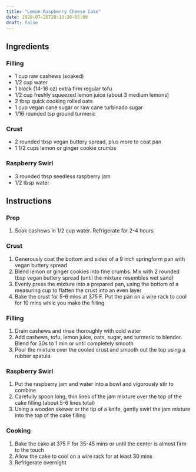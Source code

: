 ```yaml
---
title: "Lemon Raspberry Cheese Cake"
date: 2020-07-26T20:13:26-05:00
draft: false
---
```


## Ingredients

### Filling

- 1 cup raw cashews (soaked)
- 1/2 cup water
- 1 block (14-16 oz) extra firm regular tofu
- 1/2 cup freshly squeezed lemon juice (about 3 medium lemons)
- 2 tbsp quick cooking rolled oats
- 1 cup vegan cane sugar or raw cane turbinado sugar
- 1/16 rounded tsp ground turmeric

### Crust

- 2 rounded tbsp vegan buttery spread, plus more to coat pan
- 1 1/2 cups lemon or ginger cookie crumbs

### Raspberry Swirl

- 3 rounded tbsp seedless raspberry jam
- 1/2 tbsp water

## Instructions

### Prep

1. Soak cashews in 1/2 cup water. Refrigerate for 2-4 hours

### Crust

1. Generously coat the bottom and sides of a 9 inch springform pan with vegan buttery spread
1. Blend lemon or ginger cookies into fine crumbs. Mix with 2 rounded tbsp vegan buttery spread (until the mixture resembles wet sand)
1. Evenly press the mixture into a prepared pan, using the bottom of a measuring cup to flatten the crust into an even layer
1. Bake the crust for 5-6 mins at 375 F. Put the pan on a wire rack to cool for 10 mins while you make the filling

### Filling

1. Drain cashews and rinse thoroughly with cold water
1. Add cashews, tofu, lemon juice, oats, sugar, and turmeric to blender. Blend for 30s to 1 min or until completely smooth
1. Pour the mixture over the cooled crust and smooth out the top using a rubber spatula

### Raspberry Swirl

1. Put the raspberry jam and water into a bowl and vigorously stir to combine
1. Carefully spoon long, thin lines of the jam mixture over the top of the cake filling (about 5-6 lines total)
1. Using a wooden skewer or the tip of a knife, gently swirl the jam mixture into the top of the cake filling

### Cooking

1. Bake the cake at 375 F for 35-45 mins or until the center is almost firm to the touch
1. Allow the cake to cool on a wire rack for at least 30 mins
1. Refrigerate overnight
